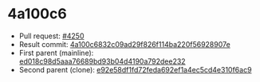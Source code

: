 # 4a100c6
- Pull request: [#4250](https://github.com/MarlinFirmware/Marlin/pull/4250)
- Result commit: [4a100c6832c09ad29f826f114ba220f56928907e](https://github.com/MarlinFirmware/Marlin/commit/4a100c6832c09ad29f826f114ba220f56928907e)
- First parent (mainline): [ed018c98d5aaa76689bd93b04d4190a792dee232](https://github.com/MarlinFirmware/Marlin/commit/ed018c98d5aaa76689bd93b04d4190a792dee232)
- Second parent (clone): [e92e58df1fd72feda692ef1a4ec5cd4e310f6ac9](https://github.com/MarlinFirmware/Marlin/commit/e92e58df1fd72feda692ef1a4ec5cd4e310f6ac9)

